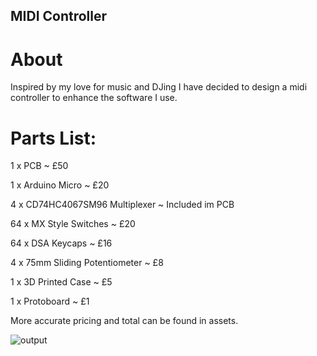 ## MIDI Controller
# About
Inspired by my love for music and DJing I have decided to design a midi controller to enhance the software I use.


# Parts List:
1 x PCB ~ £50

1 x Arduino Micro ~ £20

4 x CD74HC4067SM96 Multiplexer ~ Included im PCB

64 x MX Style Switches ~ £20

64 x DSA Keycaps ~ £16

4 x 75mm Sliding Potentiometer ~ £8

1 x 3D Printed Case ~ £5

1 x Protoboard ~ £1

More accurate pricing and total can be found in assets.

![output](https://github.com/user-attachments/assets/0167bb74-ed05-4769-9610-35a7e62954c4)
